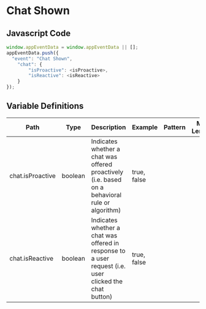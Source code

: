 # Chat Shown

### 

## Javascript Code
```js
window.appEventData = window.appEventData || [];
appEventData.push({
  "event": "Chat Shown",
    "chat": {
        "isProactive": <isProactive>,
        "isReactive": <isReactive>
    }
});
```

## Variable Definitions

|Path|Type|Description|Example|Pattern|Min Length|Max Length|Minimum|Maximum|Multiple Of|
| --- | --- | --- | --- | --- | --- | --- | --- | --- | --- |
|chat.isProactive|boolean|Indicates whether a chat was offered proactively \(i.e. based on a behavioral rule or algorithm\)|true, false|||||||
|chat.isReactive|boolean|Indicates whether a chat was offered in response to a user request \(i.e. user clicked the chat button\)|true, false|||||||




